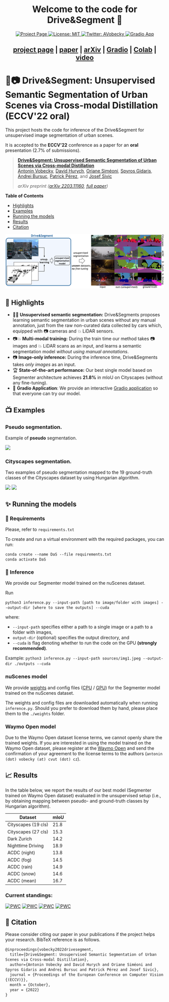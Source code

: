 <h1 align="center">Welcome to the code for Drive&Segment 👋</h1>

<p align="center">
 <a href="https://vobecant.github.io/DriveAndSegment">
    <img alt="Project Page" src="https://img.shields.io/badge/Project Page-Open-green.svg" target="_blank" />
  </a>
  <a href="https://github.com/kefranabg/readme-md-generator/blob/master/LICENSE">
    <img alt="License: MIT" src="https://img.shields.io/badge/license-MIT-yellow.svg" target="_blank" />
  </a>
  <a href="https://twitter.com/AVobecky">
    <img alt="Twitter: AVobecky" src="https://badgen.net/badge/icon/twitter?icon=twitter&label" target="_blank" />
  </a>
  <a href="https://huggingface.co/spaces/vobecant/DaS">
    <img alt="Gradio App" src="https://img.shields.io/badge/Gradio App-Open%20In%20Spaces-blue.svg" target="_blank" />
  </a>
  	
[comment]: <> ([![PWC]&#40;https://img.shields.io/endpoint.svg?url=https://paperswithcode.com/badge/drive-segment-unsupervised-semantic/unsupervised-semantic-segmentation-on-dark&#41;]&#40;https://paperswithcode.com/sota/unsupervised-semantic-segmentation-on-dark?p=drive-segment-unsupervised-semantic&#41;	)

[comment]: <> ([![PWC]&#40;https://img.shields.io/endpoint.svg?url=https://paperswithcode.com/badge/drive-segment-unsupervised-semantic/unsupervised-semantic-segmentation-on-2&#41;]&#40;https://paperswithcode.com/sota/unsupervised-semantic-segmentation-on-2?p=drive-segment-unsupervised-semantic&#41;)

[comment]: <> ([![PWC]&#40;https://img.shields.io/endpoint.svg?url=https://paperswithcode.com/badge/drive-segment-unsupervised-semantic/unsupervised-semantic-segmentation-on-1&#41;]&#40;https://paperswithcode.com/sota/unsupervised-semantic-segmentation-on-1?p=drive-segment-unsupervised-semantic&#41;)

[comment]: <> ([![PWC]&#40;https://img.shields.io/endpoint.svg?url=https://paperswithcode.com/badge/drive-segment-unsupervised-semantic/unsupervised-semantic-segmentation-on-acdc&#41;]&#40;https://paperswithcode.com/sota/unsupervised-semantic-segmentation-on-acdc?p=drive-segment-unsupervised-semantic&#41;)

</p>

<h2 align="center">
  <a href="https://vobecant.github.io/DriveAndSegment">project page</a> |
  <a href="https://data.ciirc.cvut.cz/public/projects/2022DriveAndSegment/DriveAndSegment__Unsupervised_Semantic_Segmentation_of_Urban_Scenes_via_Cross-modal_Distillation.pdf">paper</a> |
  <a href="http://arxiv.org/abs/2203.11160">arXiv</a> |
  <a href="https://huggingface.co/spaces/vobecant/DaS">Gradio</a> |
  <a href="https://colab.research.google.com/drive/126tBVYbt1s0STyv8DKhmLoHKpvWcv33H?usp=sharing">Colab</a> |
  <a href="https://www.youtube.com/watch?v=B9LK-Fxu7ao">video</a> 
</h2>

# 🚙📷 Drive&Segment: Unsupervised Semantic Segmentation of Urban Scenes via Cross-modal Distillation (ECCV'22 oral)

This project hosts the code for inference of the Drive&Segment for unsupervised image segmentation of urban scenes.

It is accepted to the **ECCV'22** conference as a paper for an **oral** presentation (2.7% of submissions).

> [**Drive&Segment: Unsupervised Semantic Segmentation of Urban Scenes via Cross-modal Distillation**](http://arxiv.org/abs/2203.11160)            
> [Antonin Vobecky](https://vobecant.github.io/), [David Hurych](https://scholar.google.com/citations?hl=en&user=XY1PVwYAAAAJ), [Oriane Siméoni](https://osimeoni.github.io/), [Spyros Gidaris](https://scholar.google.fr/citations?user=7atfg7EAAAAJ&hl=en), [Andrei Bursuc](https://abursuc.github.io/), [Patrick Pérez](https://ptrckprz.github.io/), and [Josef Sivic](https://people.ciirc.cvut.cz/~sivic/)
>
> *arXiv preprint ([arXiv 2203.11160](http://arxiv.org/abs/2203.11160), [full paper](https://data.ciirc.cvut.cz/public/projects/2022DriveAndSegment/DriveAndSegment__Unsupervised_Semantic_Segmentation_of_Urban_Scenes_via_Cross-modal_Distillation.pdf))*

**Table of Contents**
- [Highlights](#-highlights)
- [Examples](#-examples)
- [Running the models](#-running-the-models)
- [Results](#-results)
- [Citation](#-citation)

![teaser](sources/teaser.png)

## 💫 Highlights

- 🚫🔬 **Unsupervised semantic segmentation:** Drive&Segments proposes learning semantic segmentation in urban scenes without any manual annotation, just from
the raw non-curated data collected by cars which, equipped with 📷 cameras and 💥 LiDAR sensors.
- 📷💥 **Multi-modal training:** During the train time our method takes 📷 images and 💥 LiDAR scans as an input, and
  learns a semantic segmentation model *without using manual annotations*.
- 📷 **Image-only inference:** During the inference time, Drive&Segments takes *only images* as an input.
- 🏆 **State-of-the-art performance:** Our best single model based on Segmenter architecture achieves **21.8%** in mIoU on
  Cityscapes (without any fine-tuning).
- 🚀 **Gradio Application**: We provide an interactive [Gradio application](https://huggingface.co/spaces/vobecant/DaS)
  so that everyone can try our model.

## 📺 Examples

### **Pseudo** segmentation.

Example of **pseudo** segmentation.

![](sources/video128_blend03_v2_10fps_640px_lanczos.gif)

### Cityscapes segmentation.

Two examples of pseudo segmentation mapped to the 19 ground-truth classes of the Cityscapes dataset by using Hungarian
algorithm.

![](sources/video_stuttgart00_remap_blended03_20fps_crop.gif)
![](sources/video_stuttgart01_remap_blended03_20fps_crop2.gif)

## ✨ Running the models

### 📝 Requirements

Please, refer to `requirements.txt`

To create and run a virtual environment with the required packages, you can run:
```
conda create --name DaS --file requirements.txt
conda activate DaS
```

### 🚀 Inference

We provide our Segmenter model trained on the nuScenes dataset.

Run

```
python3 inference.py --input-path [path to image/folder with images] --output-dir [where to save the outputs] --cuda
```

where:

- `--input-path` specifies either a path to a single image or a path to a folder with images,
- `output-dir` (optional) specifies the output directory, and
- `--cuda` is flag denoting whether to run the code on the GPU **(strongly recommended)**.

Example: `python3 inference.py --input-path sources/img1.jpeg --output-dir ./outputs --cuda`

### nuScenes model

We provide [weights](https://data.ciirc.cvut.cz/public/projects/2022DriveAndSegment/segmenter_nusc.pth) and config
files ([CPU](https://data.ciirc.cvut.cz/public/projects/2022DriveAndSegment/segmenter_nusc.pth_variant.yml)
/ [GPU](https://data.ciirc.cvut.cz/public/projects/2022DriveAndSegment/segmenter_nusc.pth_variant_gpu.yml)) for the
Segmenter model trained on the nuScenes dataset.

The weights and config files are downloaded automatically when running `inference.py`. Should you prefer to download
them by hand, please place them to the `./weights` folder.

### Waymo Open model

Due to the Waymo Open dataset license terms, we cannot openly share the trained weights. If you are interested in using
the model trained on the Waymo Open dataset, please register at
the [Waymo Open](https://waymo.com/intl/en_us/dataset-download-terms/) and send the confirmation of your agreement to
the license terms to the authors (`antonin (dot) vobecky (at) cvut (dot) cz`).

## 📈 Results
In the table below, we report the results of our best model (Segmenter trained on Waymo Open dataset) evaluated in the unsupervised setup (i.e., by obtaining mapping between pseudo- and ground-truth classes by Hungarian algorithm).

| Dataset  | mIoU |
| ------------- | ------------- |
| Cityscapes (19 cls)  | 21.8  |
| Cityscapes (27 cls)  | 15.3  |
| Dark Zurich  | 14.2  |
| Nighttime Driving  | 18.9  |
| ACDC (night)  | 13.8 |
| ACDC (fog)  | 14.5 |
| ACDC (rain)  | 14.9 |
| ACDC (snow)  | 14.6 |
| ACDC (mean)   | 16.7  |

### Current standings:
[![PWC](https://img.shields.io/endpoint.svg?url=https://paperswithcode.com/badge/drive-segment-unsupervised-semantic/unsupervised-semantic-segmentation-on-dark)](https://paperswithcode.com/sota/unsupervised-semantic-segmentation-on-dark?p=drive-segment-unsupervised-semantic)	
[![PWC](https://img.shields.io/endpoint.svg?url=https://paperswithcode.com/badge/drive-segment-unsupervised-semantic/unsupervised-semantic-segmentation-on-2)](https://paperswithcode.com/sota/unsupervised-semantic-segmentation-on-2?p=drive-segment-unsupervised-semantic)
[![PWC](https://img.shields.io/endpoint.svg?url=https://paperswithcode.com/badge/drive-segment-unsupervised-semantic/unsupervised-semantic-segmentation-on-1)](https://paperswithcode.com/sota/unsupervised-semantic-segmentation-on-1?p=drive-segment-unsupervised-semantic)
[![PWC](https://img.shields.io/endpoint.svg?url=https://paperswithcode.com/badge/drive-segment-unsupervised-semantic/unsupervised-semantic-segmentation-on-acdc)](https://paperswithcode.com/sota/unsupervised-semantic-segmentation-on-acdc?p=drive-segment-unsupervised-semantic)

## 📖 Citation
Please consider citing our paper in your publications if the project helps your research. BibTeX reference is as follows.
```
@inproceedings{vobecky2022drivesegment,
  title={Drive&Segment: Unsupervised Semantic Segmentation of Urban Scenes via Cross-modal Distillation},
  author={Antonin Vobecky and David Hurych and Oriane Siméoni and Spyros Gidaris and Andrei Bursuc and Patrick Pérez and Josef Sivic},
  journal = {Proceedings of the European Conference on Computer Vision {(ECCV)}},
  month = {October},
  year = {2022}
}
```